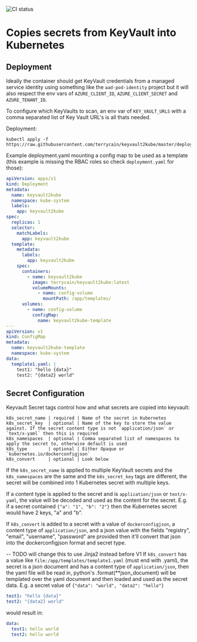 ![CI status](https://github.com/terrycain/keyvault2kube/workflows/CI/badge.svg "CI status")


# Copies secrets from KeyVault into Kubernetes

## Deployment

Ideally the container should get KeyVault credentials from a managed service identity using something like the 
`aad-pod-identity` project but it will also respect the env vars of `AZURE_CLIENT_ID`, `AZURE_CLIENT_SECRET` and `AZURE_TENANT_ID`.

To configure which KeyVaults to scan, an env var of `KEY_VAULT_URLS` with a comma separated list of Key Vault URL's is all thats needed. 

Deployment:
```
kubectl apply -f https://raw.githubusercontent.com/terrycain/keyvault2kube/master/deployment.yaml
```

Example deployment.yaml mounting a config map to be used as a template (this example is missing the RBAC roles so check `deployment.yaml` for those):
```yaml
apiVersion: apps/v1
kind: Deployment
metadata:
  name: keyvault2kube
  namespace: kube-system
  labels:
    app: keyvault2kube
spec:
  replicas: 1
  selector:
    matchLabels:
      app: keyvault2kube
  template:
    metadata:
      labels:
        app: keyvault2kube
    spec:
      containers:
        - name: keyvault2kube
          image: terrycain/keyvault2kube:latest
          volumeMounts:
            - name: config-volume
              mountPath: /app/templates/
      volumes:
        - name: config-volume
          configMap:
            name: keyvault2kube-template
---
apiVersion: v1
kind: ConfigMap
metadata:
  name: keyvault2kube-template
  namespace: kube-system
data:
  template1.yaml: |
    test1: "hello {data}"
    test2: "{data2} world"
```

## Secret Configuration

Keyvault Secret tags control how and what secrets are copied into keyvault:
```
k8s_secret_name | required | Name of the secret in Kubernetes 
k8s_secret_key  | optional | Name of the key to store the value against. If the secret content type is not `application/json` or `text/x-yaml` then this is required
k8s_namespaces  | optional | Comma separated list of namespaces to apply the secret to, otherwise default is used
k8s_type        | optional | Either Opaque or `kubernetes.io/dockerconfigjson`
k8s_convert     | optional | Look below
```

If the `k8s_secret_name` is applied to multiple KeyVault secrets and the `k8s_namespaces` are the same and the `k8s_secret_key` tags 
are different, the secret will be combined into 1 Kubernetes secret with multiple keys.

If a content type is applied to the secret and is `application/json` or `text/x-yaml`, the value will be decoded and used as the content for 
the secret. E.g. if a secret contained `{"a": "1", "b": "2"}` then the Kubernetes secret would have 2 keys, "a" and "b".

If `k8s_convert` is added to a secret with a value of `dockerconfigjson`, a content type of `application/json`, and a 
json value with the fields "registry", "email", "username", "password" are provided then it'll convert that json 
into the dockerconfigjson format and secret type.

-- TODO will change this to use Jinja2 instead before V1
If `k8s_convert` has a value like `file:/app/templates/template1.yaml` (must end with .yaml), the secret is a json document and has a content type of `application/json`, then
the yaml file will be read in, python's .format(**json_document) will be templated over the yaml document and then loaded 
and used as the secret data. E.g. a secret value of `{"data": "world", "data2": "hello"}`
```yaml
test1: "hello {data}"
test2: "{data2} world"
```
would result in:
```yaml
data:
  test1: hello world
  test2: hello world
```

